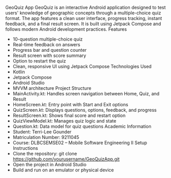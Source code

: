 GeoQuiz App
GeoQuiz is an interactive Android application designed to test users' knowledge of geographic concepts through a multiple-choice quiz format. The app features a clean user interface, progress tracking, instant feedback, and a final result screen. It is built using Jetpack Compose and follows modern Android development practices.
Features
- 10-question multiple-choice quiz
- Real-time feedback on answers
- Progress bar and question counter
- Result screen with score summary
- Option to restart the quiz
- Clean, responsive UI using Jetpack Compose
Technologies Used
- Kotlin
- Jetpack Compose
- Android Studio
- MVVM architecture
Project Structure
- MainActivity.kt: Handles screen navigation between Home, Quiz, and Result
- HomeScreen.kt: Entry point with Start and Exit options
- QuizScreen.kt: Displays questions, options, feedback, and progress
- ResultScreen.kt: Shows final score and restart option
- QuizViewModel.kt: Manages quiz logic and state
- Question.kt: Data model for quiz questions
Academic Information
- Student: Terri-Lee Gounder
- Matriculation Number: 9211045
- Course: DLBCSEMSE02 – Mobile Software Engineering II
Setup Instructions
- Clone the repository:
git clone https://github.com/yourusername/GeoQuizApp.git
- Open the project in Android Studio
- Build and run on an emulator or physical device
